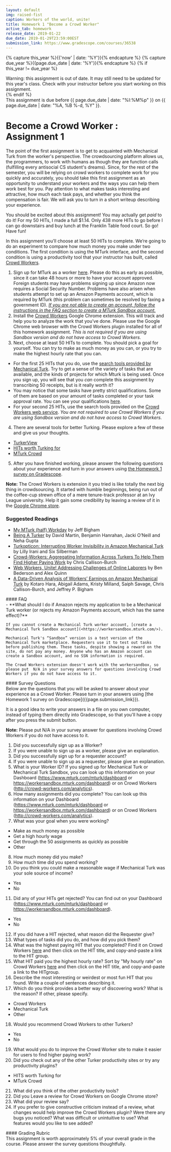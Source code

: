 ```yaml
---
layout: default
img: raised-fist
caption: Workers of the world, unite!
title: Homework 1 "Become a Crowd Worker"
active_tab: homework
release_date: 2019-01-22
due_date: 2019-01-29T23:59:00EST
submission_link: https://www.gradescope.com/courses/36538
---
```


<!-- Check whether the assignment is up to date -->
{% capture this_year %}{{'now' | date: '%Y'}}{% endcapture %}
{% capture due_year %}{{page.due_date | date: '%Y'}}{% endcapture %}
{% if this_year != due_year %} 
<div class="alert alert-danger">
Warning: this assignment is out of date.  It may still need to be updated for this year's class.  Check with your instructor before you start working on this assignment.
</div>
{% endif %}
<!-- End of check whether the assignment is up to date -->

<div class="alert alert-info">
This assignment is due before {{ page.due_date | date: "%I:%M%p" }} on {{ page.due_date | date: "%A, %B %-d, %Y" }}.
</div>


Become a Crowd Worker <span class="text-muted">: Assignment 1</span> 
=============================================================

The point of the first assignment is to get to acquainted with Mechanical Turk from the worker's perspective. The crowdsourcing platform allows us, the programmers, to work with humans as though they are function calls (fulfilling every antisocial CS student's dreams). Since, for the rest of the semester, you will be relying on crowd workers to complete work for you quickly and accurately, you should take this first assignment as an opportunity to understand your workers and the ways you can help them work best for you. Pay attention to what makes tasks interesting and attractive, how much each task pays, and whether you think the compensation is fair. We will ask you to turn in a short writeup describing your experience.

You should be excited about this assignment! You may actually get *paid* to do it! For my 50 HITs, I made a full $1.14. Only 438 more HITs to go before I can go downstairs and buy lunch at the Franklin Table food court. So go! Have fun!

In this assignment you’ll choose at least 50 HITs to complete.  We’re going to do an experiment to compare how much money you make under two conditions.  The first condition is using the MTurk interface, and the second condition is using a productivity tool that your instructor has built, called [Crowd Workers](http://crowd-workers.com/landing). 

1. Sign up for MTurk as a worker [here](https://www.mturk.com/mturk/welcome).  Please do this as early as possible, since it can take 48 hours or more to have your account approved.  Foreign students may have problems signing up since Amazon now requires a Social Security Number. Problems have also arisen when students attempt to set up an Amazon Payments account, which is required by MTurk (this problem can sometimes be resolved by faxing a government ID). <a href = "#faq"> *If you are not able to create an account, follow the instructions in the FAQ section to create a MTurk Sandbox account.* </a>
2. Install the [Crowd Workers](http://crowd-workers.com/landing) Google Chrome extension. This will track and help you to analyze the work that you’ve done. Please use the Google Chrome web browser with the Crowd Workers plugin installed for all of this homework assignment. *This is not required if you are using Sandbox version and do not have access to Crowd Workers.*
3. Next, choose at least 50 HITs to complete.  You should pick a goal for yourself.  You can try to make as much money as you can, or you try to make the highest hourly rate that you can. 
  * For the first 25 HITs that you do, use the [search tools provided by Mechanical Turk](https://worker.mturk.com/projects).
     Try to get a sense of the variety of tasks that are available, and the kinds of projects for which Mturk is being used. Once you sign up, you will see that you *can* complete this assignment by transcribing 50 receipts, but is it really worth it? 
  * You may notice that some tasks have pretty strict qualifications. Some of them are based on your amount of tasks completed or your task approval rate. You can see your qualifications [here](https://worker.mturk.com/qualifications/assigned).
  * For your second 25 HITs, use the search tools provided on the [Crowd Workers web service](http://crowd-workers.com/new_work?ordering=-last_submitted,-available&only_favourites=false&min_available=1). *You are not required to use Crowd Workers if you are using Sandbox version and do not have access to Crowd Workers.*
4. There are several tools for better Turking. Please explore a few of these and give us your thoughts.
  * [TurkerView](https://turkerview.com)
  * [HITs worth Turking for](http://www.reddit.com/r/HITsWorthTurkingFor/new/?sort=new) 
  * [MTurk Crowd](http://www.mturkcrowd.com)
5. After you have finished working, please answer the following questions about your experience and turn in your answers using [the Homework 1 survey on Gradescope]({{page.submission_link}}). 

**Note:** The Crowd Workers is extension it you tried is like totally the next big thing in crowdsourcing. It started with humble beginnings, being run out of the coffee-cup strewn office of a mere tenure-track professor at an Ivy League university. Help it gain some credibility by leaving a review of it in the [Google Chrome store](https://chrome.google.com/webstore/detail/crowdworkers/aamdbafophajiecmhbnbakndfgjkfpce/reviews).

### Suggested Readings

* [My MTurk (half) Workday](http://www.cs.cmu.edu/~jbigham/posts/2014/half-workday-as-turker.html) by Jeff Bigham
* [Being A Turker](readings/downloads/ethics/being-a-turker.pdf) by David Martin, Benjamin Hanrahan, Jacki O’Neill and Neha Gupta
* [Turkopticon: Interrupting Worker Invisibility in Amazon Mechanical Turk](readings/downloads/ethics/turkopticon.pdf) by Lilly Irani and Six Silberman
* [Crowd-Workers: Aggregating Information Across Turkers To Help Them Find Higher Paying Work](readings/downloads/ethics/crowd-workers.pdf) by Chris Callison-Burch
* [Web Workers, Unite! Addressing Challenges of Online Laborers](readings/downloads/ethics/web-workers-unite.pdf) by Ben Bederson and Alex Quinn
* [A Data-Driven Analysis of Workers’ Earnings on
  Amazon Mechanical Turk](https://www.cs.cmu.edu/~jbigham/pubs/pdfs/2018/crowd-earnings.pdf) by Kotaro Hara, Abigail Adams, Kristy Milland, Saiph Savage, Chris Callison-Burch, and Jeffrey P. Bigham

  

<div class="panel panel-info" id="faq">
<div class="panel-heading" markdown="1">
#### FAQ
</div>
<div class="panel-body" markdown="1">
- **What should I do if Amazon rejects my application to be a Mechanical Turk worker (or rejects my Amazon Payments account, which has the same effect)?**

	If you cannot create a Mechanical Turk worker account, [create a Mechanical Turk Sandbox account](<https://workersandbox.mturk.com/>). 

	Mechanical Turk's “Sandbox” version is a test version of the Mechanical Turk marketplace. Requesters use it to test out tasks before publishing them. These tasks, despite showing a reward on the site, do not pay any money. Anyone who has an Amazon account can create a Sandbox account, and no SSN information is required.

	The Crowd Workers extension doesn't work with the workersandbox, so please put  N/A in your survey answers for questions involving Crowd Workers if you do not have access to it.

</div>
</div>

<div class="panel panel-primary" id="survey">
<div class="panel-heading" markdown="1">
#### Survey Questions
</div>
<div class="panel-body" markdown="1">
Below are the questions that you will be asked to answer about your experience as a Crowd Worker.  Please turn in your answers using [the Homework 1 survey on Gradescope]({{page.submission_link}}).

It is a good idea to write your answers in a file on you own computer, instead of typing them directly into Gradescope, so that you'll have a copy after you press the submit button. 

**Note:** Please put N/A in your survey answer for questions involving Crowd Workers if you do not have access to it.

1. Did you successfully sign up as a Worker? 
2. If you were unable to sign up as a worker, please give an explanation.
3. Did you successfully sign up for a requester account? 
4. If you were unable to sign up as a requester, please give an explanation.
5. What is your Worker ID? If you signed up for Mechanical Turk or Mechanical Turk Sandbox, you can look up this information on your Dashboard (<https://www.mturk.com/mturk/dashboard> or <https://workersandbox.mturk.com/dashboard>) or on Crowd Workers (<http://crowd-workers.com/analytics>).
6. How many assignments did you complete? You can look up this information on your Dashboard (<https://www.mturk.com/mturk/dashboard> or <https://workersandbox.mturk.com/dashboard>) or on Crowd Workers (<http://crowd-workers.com/analytics>).
7. What was your goal when you were working? 
* Make as much money as possible 
* Get a high hourly wage 
* Get through the 50 assignments as quickly as possible 
* Other
8. How much money did you make?
9. How much time did you spend working?
10. Do you think you could make a reasonable wage if Mechanical Turk was your sole source of income? 
* Yes 
* No
11. Did any of your HITs get rejected? You can find out on your Dashboard (<https://www.mturk.com/mturk/dashboard> or <https://workersandbox.mturk.com/dashboard>).
* Yes 
* No
12. If you did have a HIT rejected, what reason did the Requester give?
13. What types of tasks did you do, and how did you pick them?
14. What was the highest paying HIT that you completed?  Find it on Crowd Workers [here](http://crowd-workers.com/analytics?ordering=-reward) and then click on the HIT title, and copy-and-paste a link to the HIT group.
15. What HIT paid you the highest hourly rate? Sort by "My hourly rate" on Crowd Workers [here](http://crowd-workers.com/analytics) and then click on the HIT title, and copy-and-paste a link to the HITgroup.
16. Describe the most interesting or weirdest or most fun HIT that you found.  Write a couple of sentences describing it.
17. Which do you think provides a better way of discovering work? What is the reason? If other, please specify.
* Crowd Workers 
* Mechanical Turk 
* Other
18. Would you recommend Crowd Workers to other Turkers? 
* Yes 
* No
19. What would you do to improve the Crowd Worker site to make it easier for users to find higher paying work?
20. Did you check out any of the other Turker productivity sites or try any productivity plugins? 
* HITS worth Turking for 
* MTurk Crowd
21. What did you think of the other productivity tools?
22. Did you Leave a review for Crowd Workers on Google Chrome store? 
23. What did your review say? 
24. If you prefer to give constructive criticism instead of a review, what changes would help improve the Crowd Workers plugin? Were there any bugs you noticed? What was difficult or unintuitive to use? What features would you like to see added?
</div>
</div>


<div class="panel panel-danger" id="rubric">
<div class="panel-heading" markdown="1">
#### Grading Rubric
</div>

<div class="panel-body" markdown="1">
This assignment is worth approximately 5% of your overall grade in the course. Please answer the survey questions thoughtfully.
</div>
</div>

